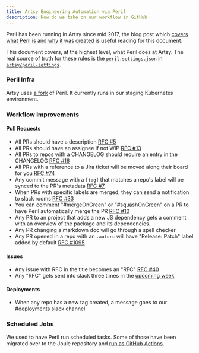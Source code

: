 ```yaml
---
title: Artsy Engineering Automation via Peril
description: How do we take on our workflow in GitHub
---
```


Peril has been running in Artsy since mid 2017, the blog post which [covers what Peril is and why it was
created][blog] is useful reading for this document.

This document covers, at the highest level, what Peril does at Artsy. The real source of truth for these rules is
the [`peril.settings.json`][settings] in [`artsy/peril-settings`][repo].

### Peril Infra

Artsy uses [a fork][fork] of Peril. It currently runs in our staging Kubernetes environment.

### Workflow improvements

#### Pull Requests

- All PRs should have a description [RFC #5](https://github.com/artsy/peril-settings/issues/5)
- All PRs should have an assignee if not WIP [RFC #13](https://github.com/artsy/peril-settings/issues/13)
- All PRs to repos with a CHANGELOG should require an entry in the CHANGELOG
  [RFC #16](https://github.com/artsy/peril-settings/issues/16)
- All PRs with a reference to a Jira ticket will be moved along their board for you
  [RFC #74](https://github.com/artsy/peril-settings/issues/74)
- Any commit message with a `[tag]` that matches a repo's label will be synced to the PR's metadata
  [RFC #7](https://github.com/artsy/peril-settings/issues/7)
- When PRs with specific labels are merged, they can send a notification to slack rooms
  [RFC #33](https://github.com/artsy/peril-settings/issues/33)
- You can comment "#mergeOnGreen" or "#squashOnGreen" on a PR to have Peril automatically merge the PR
  [RFC #10](https://github.com/artsy/peril-settings/issues/10)
- Any PR to an project that adds a new JS dependency gets a comment with an overview of the package and its
  dependencies.
- Any PR changing a markdown doc will go through a spell checker
- Any PR opened in a repo with an `.autorc` will have "Release: Patch" label added by default
  [RFC #1095](https://github.com/artsy/reaction/issues/1095)

#### Issues

- Any issue with RFC in the title becomes an "RFC" [RFC #40](https://github.com/artsy/peril-settings/issues/40)
- Any "RFC" gets sent into slack three times in the
  [upcoming week](https://github.com/artsy/peril-settings/pull/46)

#### Deployments

- When any repo has a new tag created, a message goes to our
  [#deployments](https://artsy.slack.com/messages/CA3LTRT0T) slack channel

### Scheduled Jobs

We used to have Peril run scheduled tasks. Some of those have been migrated over to the Joule repository and
[run as GitHub Actions](https://github.com/artsy/joule/actions).

[blog]: https://artsy.github.io/blog/2017/09/04/Introducing-Peril/
[settings]: https://github.com/artsy/peril-settings/blob/master/peril.settings.json
[repo]: https://github.com/artsy/peril-settings/
[fork]: https://github.com/artsy/peril

